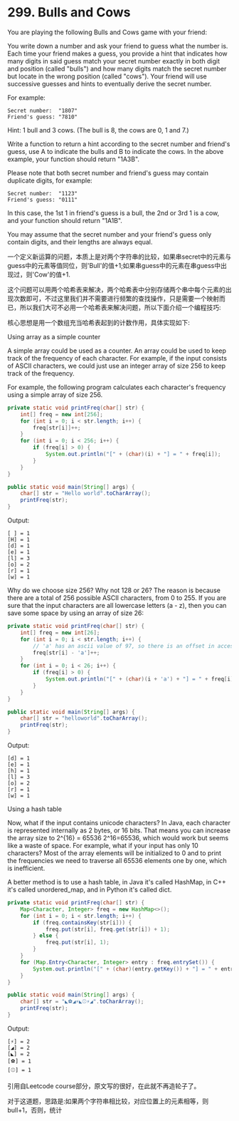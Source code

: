 # 299. Bulls and Cows

You are playing the following Bulls and Cows game with your friend: 

You write down a number and ask your friend to guess what the number is. Each time your friend makes a guess, you provide a hint that indicates how many digits in said guess match your secret number exactly in both digit and position (called "bulls") and how many digits match the secret number but locate in the wrong position (called "cows"). Your friend will use successive guesses and hints to eventually derive the secret number.

For example:
```
Secret number:  "1807"
Friend's guess: "7810"
```

Hint: 1 bull and 3 cows. (The bull is 8, the cows are 0, 1 and 7.)

Write a function to return a hint according to the secret number and friend's guess, use A to indicate the bulls and B to indicate the cows. In the above example, your function should return "1A3B".

Please note that both secret number and friend's guess may contain duplicate digits, for example:
```
Secret number:  "1123"
Friend's guess: "0111"
```

In this case, the 1st 1 in friend's guess is a bull, the 2nd or 3rd 1 is a cow, and your function should return "1A1B".

You may assume that the secret number and your friend's guess only contain digits, and their lengths are always equal.

一个定义新运算的问题，本质上是对两个字符串的比较，如果串secret中的元素与guess中的元素等值同位，则'Bull'的值+1;如果串guess中的元素在串guess中出现过，则'Cow'的值+1.

这个问题可以用两个哈希表来解决，两个哈希表中分别存储两个串中每个元素的出现次数即可，不过这里我们并不需要进行频繁的查找操作，只是需要一个映射而已，所以我们大可不必用一个哈希表来解决问题，所以下面介绍一个编程技巧:

核心思想是用一个数组充当哈希表起到的计数作用，具体实现如下:

Using array as a simple counter

A simple array could be used as a counter. An array could be used to keep track of the frequency of each character. For example, if the input consists of ASCII characters, we could just use an integer array of size 256 to keep track of the frequency.

For example, the following program calculates each character's frequency using a simple array of size 256.


```java
private static void printFreq(char[] str) {
    int[] freq = new int[256];
    for (int i = 0; i < str.length; i++) {
        freq[str[i]]++;
    }
    for (int i = 0; i < 256; i++) {
        if (freq[i] > 0) {
            System.out.println("[" + (char)(i) + "] = " + freq[i]);
        }
    }
}

public static void main(String[] args) {
    char[] str = "Hello world".toCharArray();
    printFreq(str);
}
```

Output:

```
[ ] = 1 
[H] = 1 
[d] = 1 
[e] = 1 
[l] = 3 
[o] = 2 
[r] = 1 
[w] = 1 
```

Why do we choose size 256? Why not 128 or 26? The reason is because there are a total of 256 possible ASCII characters, from 0 to 255. If you are sure that the input characters are all lowercase letters (a - z), then you can save some space by using an array of size 26:


```java
private static void printFreq(char[] str) {
    int[] freq = new int[26];
    for (int i = 0; i < str.length; i++) {
        // 'a' has an ascii value of 97, so there is an offset in accessing the index.
        freq[str[i] - 'a']++;
    }
    for (int i = 0; i < 26; i++) {
        if (freq[i] > 0) {
            System.out.println("[" + (char)(i + 'a') + "] = " + freq[i]);
        }
    }
}

public static void main(String[] args) {
    char[] str = "helloworld".toCharArray();
    printFreq(str);
}
```
Output:

```
[d] = 1 
[e] = 1 
[h] = 1 
[l] = 3 
[o] = 2 
[r] = 1 
[w] = 1 
```

Using a hash table

Now, what if the input contains unicode characters? In Java, each character is represented internally as 2 bytes, or 16 bits. That means you can increase the array size to 2^{16} = 65536
2^16=65536, which would work but seems like a waste of space. For example, what if your input has only 10 characters? Most of the array elements will be initialized to 0 and to print the frequencies we need to traverse all 65536 elements one by one, which is inefficient.

A better method is to use a hash table, in Java it's called HashMap, in C++ it's called unordered_map, and in Python it's called dict.


```java
private static void printFreq(char[] str) {
    Map<Character, Integer> freq = new HashMap<>();
    for (int i = 0; i < str.length; i++) {
        if (freq.containsKey(str[i])) {
            freq.put(str[i], freq.get(str[i]) + 1);
        } else {
            freq.put(str[i], 1);
        }
    }
    for (Map.Entry<Character, Integer> entry : freq.entrySet()) {
        System.out.println("[" + (char)(entry.getKey()) + "] = " + entry.getValue());
    }
}

public static void main(String[] args) {
    char[] str = "◣⚽◢⚡◣⚾⚡◢".toCharArray();
    printFreq(str);
}
```

Output:

```
[⚡] = 2 
[◢] = 2 
[◣] = 2 
[⚽] = 1 
[⚾] = 1 
```

引用自Leetcode course部分，原文写的很好，在此就不再造轮子了。

对于这道题，思路是:如果两个字符串相比较，对应位置上的元素相等，则bull+1，否则，统计